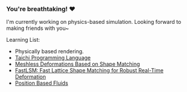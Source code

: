 ### You're breathtaking! ❤

I'm currently working on physics-based simulation. Looking forward to making friends with you~

Learning List:

- Physically based rendering.
- [Taichi Programming Language](https://github.com/taichi-dev/taichi)
- [Meshless Deformations Based on Shape Matching](https://www.cs.drexel.edu/~david/Classes/Papers/MeshlessDeformations_SIG05.pdf)
- [FastLSM: Fast Lattice Shape Matching for Robust Real-Time Deformation](https://dl.acm.org/doi/abs/10.1145/1276377.1276480)
- [Position Based Fluids](https://mmacklin.com/pbf_sig_preprint.pdf)
